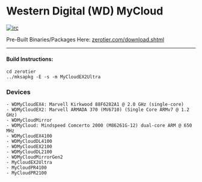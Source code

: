 Western Digital (WD) MyCloud
======

[![irc](https://img.shields.io/badge/IRC-%23zerotier%20on%20freenode-orange.svg)](https://webchat.freenode.net/?channels=zerotier)

Pre-Built Binaries/Packages Here: [zerotier.com/download.shtml](https://zerotier.com/download.shtml?pk_campaign=github_ZeroTierNAS)

***

#### Build Instructions:

```
cd zerotier
../mksapkg -E -s -m MyCloudEX2Ultra
```

### Devices
	- WDMyCloudEX4: Marvell Kirkwood 88F6282A1 @ 2.0 GHz (single-core)
	- WDMyCloudEX2: Marvell ARMADA 370 (MV6710) (Single Core ARMv7 @ 1.2 GHz)
	- WDMyCloudMirror
	- WDMyCloud: Mindspeed Comcerto 2000 (M86261G-12) dual-core ARM @ 650 MHz
	- WDMyCloudEX4100
	- WDMyCloudDL4100
	- WDMyCloudEX2100
	- WDMyCloudDL2100
	- WDMyCloudMirrorGen2
	- MyCloudEX2Ultra
	- MyCloudPR4100
	- MyCloudPR2100